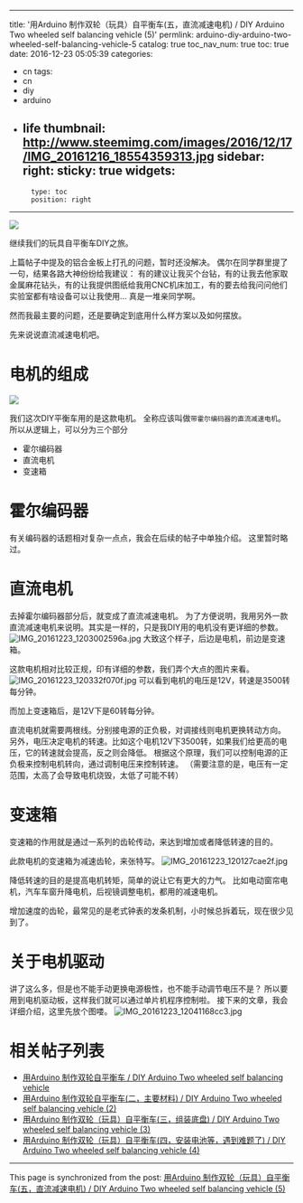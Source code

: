 
---
title: '用Arduino 制作双轮（玩具）自平衡车(五，直流减速电机) / DIY Arduino Two wheeled self balancing vehicle (5)'
permlink: arduino-diy-arduino-two-wheeled-self-balancing-vehicle-5
catalog: true
toc_nav_num: true
toc: true
date: 2016-12-23 05:05:39
categories:
- cn
tags:
- cn
- diy
- arduino
- life
thumbnail: http://www.steemimg.com/images/2016/12/17/IMG_20161216_18554359313.jpg
sidebar:
    right:
        sticky: true
widgets:
    -
        type: toc
        position: right
---


![](http://www.steemimg.com/images/2016/12/17/IMG_20161216_18554359313.jpg)

继续我们的玩具自平衡车DIY之旅。

上篇帖子中提及的铝合金板上打孔的问题，暂时还没解决。
偶尔在同学群里提了一句，结果各路大神纷纷给我建议： 有的建议让我买个台钻，有的让我去他家取金属麻花钻头，有的让我提供图纸给我用CNC机床加工，有的要去给我问问他们实验室都有啥设备可以让我使用...
真是一堆亲同学啊。

然而我最主要的问题，还是要确定到底用什么样方案以及如何摆放。

先来说说直流减速电机吧。

# 电机的组成

![](http://www.steemimg.com/images/2016/12/17/IMG_20161216_18554359313.jpg)

我们这次DIY平衡车用的是这款电机。
全称应该叫做`带霍尔编码器的直流减速电机`。
所以从逻辑上，可以分为三个部分

* 霍尔编码器
* 直流电机
* 变速箱

# 霍尔编码器

有关编码器的话题相对复杂一点点，我会在后续的帖子中单独介绍。
这里暂时略过。

# 直流电机

去掉霍尔编码器部分后，就变成了直流减速电机。
为了方便说明，我用另外一款直流减速电机来说明。其实是一样的，只是我DIY用的电机没有更详细的参数。
![IMG_20161223_1203002596a.jpg](http://www.steemimg.com/images/2016/12/22/IMG_20161223_1203002596a.jpg)
大致这个样子，后边是电机，前边是变速箱。

这款电机相对比较正规，印有详细的参数，我们弄个大点的图片来看。
![IMG_20161223_120332f070f.jpg](http://www.steemimg.com/images/2016/12/22/IMG_20161223_120332f070f.jpg)
可以看到电机的电压是12V，转速是3500转每分钟。

而加上变速箱后，是12V下是60转每分钟。

直流电机就需要两根线。分别接电源的正负极，对调接线则电机更换转动方向。
另外，电压决定电机的转速。比如这个电机12V下3500转，如果我们给更高的电压，它的转速就会提高，反之则会降低。
根据这个原理，我们可以控制电源的正负极来控制电机转向，通过调制电压来控制转速。
（需要注意的是，电压有一定范围，太高了会导致电机烧毁，太低了可能不转）

# 变速箱

变速箱的作用就是通过一系列的齿轮传动，来达到增加或者降低转速的目的。

此款电机的变速箱为减速齿轮，来张特写。
![IMG_20161223_120127cae2f.jpg](http://www.steemimg.com/images/2016/12/22/IMG_20161223_120127cae2f.jpg)

降低转速的目的是提高电机转矩，简单的说让它有更大的力气。
比如电动窗帘电机，汽车车窗升降电机，后视镜调整电机，都用的减速电机。

增加速度的齿轮，最常见的是老式钟表的发条机制，小时候总拆着玩，现在很少见到了。


# 关于电机驱动

讲了这么多，但是也不能手动更换电源极性，也不能手动调节电压不是？
所以要用到电机驱动板，这样我们就可以通过单片机程序控制啦。
接下来的文章，我会详细介绍，这里先放个图喽。
![IMG_20161223_12041168cc3.jpg](http://www.steemimg.com/images/2016/12/22/IMG_20161223_12041168cc3.jpg)





# 相关帖子列表
* [用Arduino 制作双轮自平衡车 / DIY Arduino Two wheeled self balancing vehicle](https://steemit.com/cn/@oflyhigh/arduino-diy-arduino-two-wheeled-self-balancing-vehicle)
* [用Arduino 制作双轮自平衡车(二，主要材料) / DIY Arduino Two wheeled self balancing vehicle (2)](https://steemit.com/cn/@oflyhigh/arduino-diy-arduino-two-wheeled-self-balancing-vehicle-2)
* [用Arduino 制作双轮（玩具）自平衡车(三，组装底盘) / DIY Arduino Two wheeled self balancing vehicle (3)](https://steemit.com/cn/@oflyhigh/arduino-diy-arduino-two-wheeled-self-balancing-vehicle-3)
* [用Arduino 制作双轮（玩具）自平衡车(四，安装电池等，遇到难题了) / DIY Arduino Two wheeled self balancing vehicle (4)](https://steemit.com/cn/@oflyhigh/arduino-diy-arduino-two-wheeled-self-balancing-vehicle-4)

- - -

This page is synchronized from the post: [用Arduino 制作双轮（玩具）自平衡车(五，直流减速电机) / DIY Arduino Two wheeled self balancing vehicle (5)](https://steemit.com/@oflyhigh/arduino-diy-arduino-two-wheeled-self-balancing-vehicle-5)
